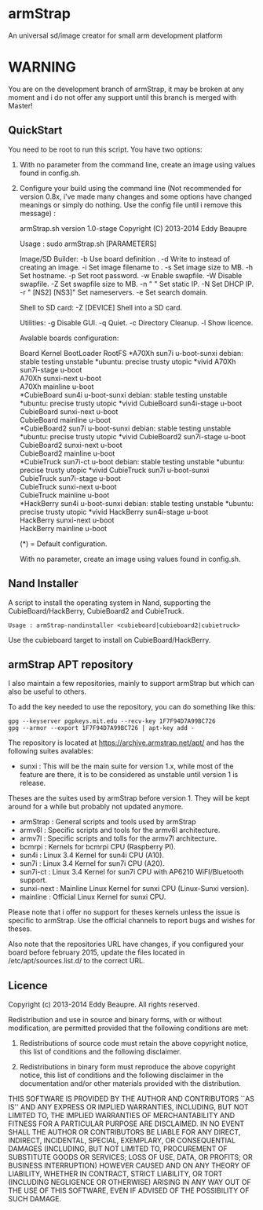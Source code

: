 armStrap
========

An universal sd/image creator for small arm development platform

WARNING
=======

You are on the development branch of armStrap, it may be broken at any moment and i do not offer any support until this branch is merged with Master!

QuickStart
----------

You need to be root to run this script. You have two options:

1) With no parameter from the command line, create an image using values found in config.sh.

2) Configure your build using the command line (Not recommended for version 0.8x, i've made
   many changes and some options have changed meanings or simply do nothing. Use the config
   file until i remove this message) :

    armStrap.sh version 1.0-stage
    Copyright (C) 2013-2014 Eddy Beaupre
    
    Usage : sudo armStrap.sh [PARAMETERS]
    
    Image/SD Builder:
      -b <BOARD>              Use board definition <BOARD>.
      -d <DEVICE>             Write to <DEVICE> instead of creating an image.
      -i <FILE>               Set image filename to <FILE>.
      -s <SIZE>               Set image size to <SIZE>MB.
      -h <HOSTNAME>           Set hostname.
      -p <PASSWORD>           Set root password.
      -w <SIZE>               Enable swapfile.
      -W                      Disable swapfile.
      -Z <SIZE>               Set swapfile size to <SIZE>MB.
      -n "<IP> <MASK> <GW>"   Set static IP.
      -N                      Set DHCP IP.
      -r "<NS1> [NS2] [NS3]"  Set nameservers.
      -e <DOMAIN>             Set search domain.
     
    Shell to SD card:
      -Z [DEVICE]             Shell into a SD card.
    
    Utilities:
      -g                      Disable GUI.
      -q                      Quiet.
      -c                      Directory Cleanup.
      -l                      Show licence.
    
    Avalable boards configuration:
    
     Board           Kernel          BootLoader      RootFS
    *A70Xh           sun7i           u-boot-sunxi    debian: stable testing unstable *ubuntu: precise trusty utopic *vivid
     A70Xh           sun7i-stage     u-boot         
     A70Xh           sunxi-next      u-boot         
     A70Xh           mainline        u-boot         
    *CubieBoard      sun4i           u-boot-sunxi    debian: stable testing unstable *ubuntu: precise trusty utopic *vivid
     CubieBoard      sun4i-stage     u-boot         
     CubieBoard      sunxi-next      u-boot         
     CubieBoard      mainline        u-boot         
    *CubieBoard2     sun7i           u-boot-sunxi    debian: stable testing unstable *ubuntu: precise trusty utopic *vivid
     CubieBoard2     sun7i-stage     u-boot         
     CubieBoard2     sunxi-next      u-boot         
     CubieBoard2     mainline        u-boot         
    *CubieTruck      sun7i-ct        u-boot          debian: stable testing unstable *ubuntu: precise trusty utopic *vivid
     CubieTruck      sun7i           u-boot-sunxi   
     CubieTruck      sun7i-stage     u-boot         
     CubieTruck      sunxi-next      u-boot         
     CubieTruck      mainline        u-boot         
    *HackBerry       sun4i           u-boot-sunxi    debian: stable testing unstable *ubuntu: precise trusty utopic *vivid
     HackBerry       sun4i-stage     u-boot         
     HackBerry       sunxi-next      u-boot         
     HackBerry       mainline        u-boot         
    
    (*) = Default configuration.
    
    With no parameter, create an image using values found in config.sh.
    
Nand Installer
--------------

A script to install the operating system in Nand, supporting the CubieBoard/HackBerry, CubieBoard2 and CubieTruck.

    Usage : armStrap-nandinstaller <cubieboard|cubieboard2|cubietruck>

Use the cubieboard target to install on CubieBoard/HackBerry.

armStrap APT repository
-----------------------
I also maintain a few repositories, mainly to support armStrap but which can also be useful to others.

To add the key needed to use the repository, you can do something like this:

    gpg --keyserver pgpkeys.mit.edu --recv-key 1F7F94D7A99BC726
    gpg --armor --export 1F7F94D7A99BC726 | apt-key add -

The repository is located at https://archive.armstrap.net/apt/ and has the following suites avalables:

* sunxi : This will be the main suite for version 1.x, while most of the feature are there, it is to be considered as unstable until version 1 is release.

Theses are the suites used by armStrap before version 1. They will be kept around for a while but probably not updated anymore.
* armStrap : General scripts and tools used by armStrap
* armv6l : Specific scripts and tools for the armv6l architecture.
* armv7l : Specific scripts and tolls for the armv7l architecture.
* bcmrpi : Kernels for bcmrpi CPU (Raspberry PI).
* sun4i : Linux 3.4 Kernel for sun4i CPU (A10).
* sun7i : Linux 3.4 Kernel for sun7i CPU (A20).
* sun7i-ct : Linux 3.4 Kernel for sun7i CPU with AP6210 WiFI/Bluetooth support.
* sunxi-next : Mainline Linux Kernel for sunxi CPU (Linux-Sunxi version).
* mainline : Official Linux Kernel for sunxi CPU.

Please note that i offer no support for theses kernels unless the issue is specific to armStrap. Use the official channels to report bugs and wishes for theses.

Also note that the repositories URL have changes, if you configured your board before february 2015, update the files located in /etc/apt/sources.list.d/ to the correct URL.

Licence
-------
Copyright (c) 2013-2014 Eddy Beaupre. All rights reserved.

Redistribution and use in source and binary forms, with or without modification, are permitted provided that the following conditions are met:

1. Redistributions of source code must retain the above copyright notice, this list of conditions and the following disclaimer.

2. Redistributions in binary form must reproduce the above copyright notice, this list of conditions and the following disclaimer in the documentation and/or other materials provided with the distribution.

THIS SOFTWARE IS PROVIDED BY THE AUTHOR AND CONTRIBUTORS ``AS IS'' AND ANY EXPRESS OR IMPLIED WARRANTIES, INCLUDING, BUT NOT LIMITED TO, THE IMPLIED WARRANTIES OF MERCHANTABILITY AND FITNESS FOR A PARTICULAR PURPOSE ARE DISCLAIMED.  IN NO EVENT SHALL THE AUTHOR OR CONTRIBUTORS BE LIABLE FOR ANY DIRECT, INDIRECT, INCIDENTAL, SPECIAL, EXEMPLARY, OR CONSEQUENTIAL DAMAGES (INCLUDING, BUT NOT LIMITED TO, PROCUREMENT OF SUBSTITUTE GOODS OR SERVICES; LOSS OF USE, DATA, OR PROFITS; OR BUSINESS INTERRUPTION) HOWEVER CAUSED AND ON ANY THEORY OF LIABILITY, WHETHER IN CONTRACT, STRICT LIABILITY, OR TORT (INCLUDING NEGLIGENCE OR OTHERWISE) ARISING IN ANY WAY OUT OF THE USE OF THIS SOFTWARE, EVEN IF ADVISED OF THE POSSIBILITY OF SUCH DAMAGE.

